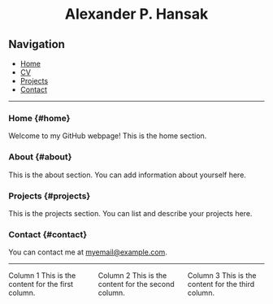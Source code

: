 # <div style="text-align: center;">Alexander P. Hansak</div>

## Navigation
- [Home](#home)
- [CV](https://alexanderpaulhansak.github.io/mywebsite/CV.pdf)
- [Projects](#projects)
- [Contact](#contact)

---

### Home {#home}

Welcome to my GitHub webpage! This is the home section.

### About {#about}

This is the about section. You can add information about yourself here.

### Projects {#projects}

This is the projects section. You can list and describe your projects here.

### Contact {#contact}

You can contact me at [myemail@example.com](mailto:myemail@example.com).

---

<div style="display: flex; justify-content: space-between;">
  
  <div style="flex-basis: 30%;">
    Column 1
    This is the content for the first column.
  </div>
  
  <div style="flex-basis: 30%;">
    Column 2
    This is the content for the second column.
  </div>
  
  <div style="flex-basis: 30%;">
    Column 3
    This is the content for the third column.
  </div>

</div>
